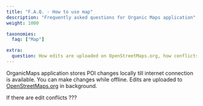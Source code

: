 ```yaml
---
title: "F.A.Q. - How to use map"
description: "Frequently asked questions for Organic Maps application"
weight: 1000

taxonomies:
  faq: ["Map"]

extra:
  question: How edits are uploaded on OpenStreetMaps.org, how conflicts are resolved?
---
```


OrganicMaps application stores POI changes locally till internet connection is available.
You can make changes while offline. Edits are uploaded to [OpenStreetMaps.org](https://osm.org) in background.

If there are edit conflicts ???
